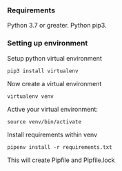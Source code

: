 ### Requirements

Python 3.7 or greater. Python pip3.

### Setting up environment

Setup python virtual environment
```
pip3 install virtualenv
```

Now create a virtual environment
```
virtualenv venv
```

Active your virtual environment:
```
source venv/bin/activate
```

Install requirements within venv
```
pipenv install -r requirements.txt
```
This will create Pipfile and Pipfile.lock